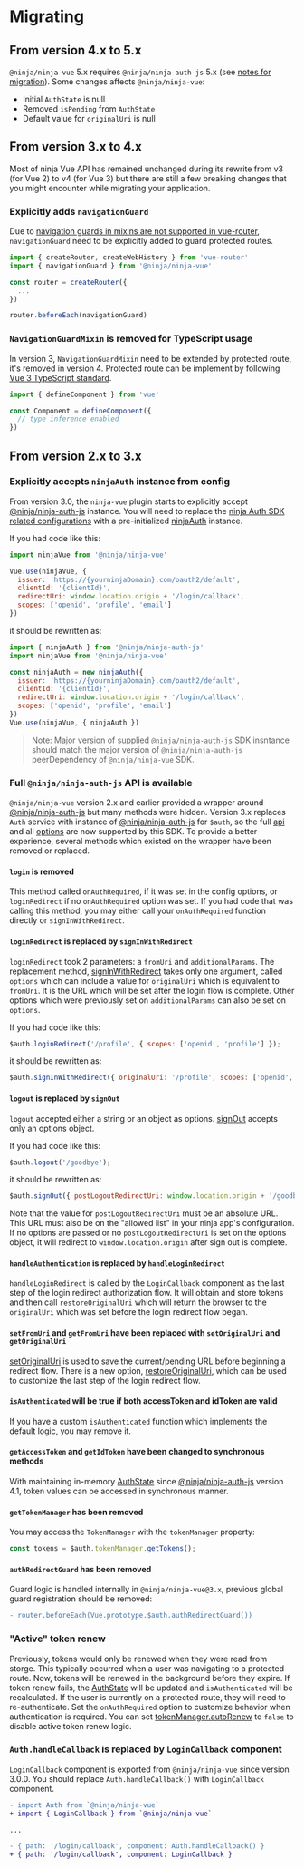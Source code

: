 [@ninja/ninja-auth-js]: https://github.com/ninja/ninja-auth-js
[AuthState]: https://github.com/ninja/ninja-auth-js#authstatemanager

# Migrating

## From version 4.x to 5.x

`@ninja/ninja-vue` 5.x requires `@ninja/ninja-auth-js` 5.x (see [notes for migration](https://github.com/ninja/ninja-auth-js/#from-4x-to-5x)). Some changes affects `@ninja/ninja-vue`:
  - Initial `AuthState` is null
  - Removed `isPending` from `AuthState`
  - Default value for `originalUri` is null

## From version 3.x to 4.x

Most of ninja Vue API has remained unchanged during its rewrite from v3 (for Vue 2) to v4 (for Vue 3) but there are still a few breaking changes that you might encounter while migrating your application.

### Explicitly adds `navigationGuard`

Due to [navigation guards in mixins are not supported in vue-router](https://next.router.vuejs.org/guide/migration/index.html#navigation-guards-in-mixins-are-ignored), `navigationGuard` need to be explicitly added to guard protected routes.

```javascript
import { createRouter, createWebHistory } from 'vue-router'
import { navigationGuard } from '@ninja/ninja-vue'

const router = createRouter({
  ...
})

router.beforeEach(navigationGuard)

```

### `NavigationGuardMixin` is removed for TypeScript usage

In version 3, `NavigationGuardMixin` need to be extended by protected route, it's removed in version 4. Protected route can be implement by following [Vue 3 TypeScript standard](https://v3.vuejs.org/guide/typescript-support.html#defining-vue-components).

```typescript
import { defineComponent } from 'vue'

const Component = defineComponent({
  // type inference enabled
})
```

## From version 2.x to 3.x

### Explicitly accepts `ninjaAuth` instance from config

From version 3.0, the `ninja-vue` plugin starts to explicitly accept [@ninja/ninja-auth-js][] instance. You will need to replace the [ninja Auth SDK related configurations](https://github.com/ninja/ninja-auth-js#configuration-reference) with a pre-initialized [ninjaAuth][@ninja/ninja-auth-js] instance.

If you had code like this:

```javascript
import ninjaVue from '@ninja/ninja-vue'

Vue.use(ninjaVue, {
  issuer: 'https://{yourninjaDomain}.com/oauth2/default',
  clientId: '{clientId}',
  redirectUri: window.location.origin + '/login/callback',
  scopes: ['openid', 'profile', 'email']
})
```

it should be rewritten as:

```javascript
import { ninjaAuth } from '@ninja/ninja-auth-js'
import ninjaVue from '@ninja/ninja-vue'

const ninjaAuth = new ninjaAuth({
  issuer: 'https://{yourninjaDomain}.com/oauth2/default',
  clientId: '{clientId}',
  redirectUri: window.location.origin + '/login/callback',
  scopes: ['openid', 'profile', 'email']
})
Vue.use(ninjaVue, { ninjaAuth })
```

> Note: Major version of supplied `@ninja/ninja-auth-js` SDK insntance should match the major version of `@ninja/ninja-auth-js` peerDependency of `@ninja/ninja-vue` SDK.

### Full `@ninja/ninja-auth-js` API is available

`@ninja/ninja-vue` version 2.x and earlier provided a wrapper around [@ninja/ninja-auth-js][] but many methods were hidden. Version 3.x replaces `Auth` service with instance of [@ninja/ninja-auth-js][] for `$auth`, so the full [api](https://github.com/ninja/ninja-auth-js#api-reference) and all [options](https://github.com/ninja/ninja-auth-js#configuration-options) are now supported by this SDK. To provide a better experience, several methods which existed on the wrapper have been removed or replaced.

#### `login` is removed

This method called `onAuthRequired`, if it was set in the config options, or `loginRedirect` if no `onAuthRequired` option was set. If you had code that was calling this method, you may either call your `onAuthRequired` function directly or `signInWithRedirect`.

#### `loginRedirect` is replaced by `signInWithRedirect`

`loginRedirect` took 2 parameters: a `fromUri` and `additionalParams`. The replacement method, [signInWithRedirect](https://github.com/ninja/ninja-auth-js/blob/master/README.md#signinwithredirectoptions) takes only one argument, called `options` which can include a value for `originalUri` which is equivalent to `fromUri`. It is the URL which will be set after the login flow is complete. Other options which were previously set on `additionalParams` can also be set on `options`.

If you had code like this:

```javascript
$auth.loginRedirect('/profile', { scopes: ['openid', 'profile'] });
```

it should be rewritten as:

```javascript
$auth.signInWithRedirect({ originalUri: '/profile', scopes: ['openid', 'profile'] });
```

#### `logout` is replaced by `signOut`

`logout` accepted either a string or an object as options. [signOut](https://github.com/ninja/ninja-auth-js/blob/master/README.md#signout) accepts only an options object.

If you had code like this:

```javascript
$auth.logout('/goodbye');
```

it should be rewritten as:

```javascript
$auth.signOut({ postLogoutRedirectUri: window.location.origin + '/goodbye' });
```

Note that the value for `postLogoutRedirectUri` must be an absolute URL. This URL must also be on the "allowed list" in your ninja app's configuration. If no options are passed or no `postLogoutRedirectUri` is set on the options object, it will redirect to `window.location.origin` after sign out is complete.

#### `handleAuthentication` is replaced by `handleLoginRedirect`

`handleLoginRedirect` is called by the `LoginCallback` component as the last step of the login redirect authorization flow. It will obtain and store tokens and then call `restoreOriginalUri` which will return the browser to the `originalUri` which was set before the login redirect flow began.

#### `setFromUri` and `getFromUri` have been replaced with `setOriginalUri` and `getOriginalUri`

[setOriginalUri](https://github.com/ninja/ninja-auth-js#setoriginaluriuri) is used to save the current/pending URL before beginning a redirect flow. There is a new option, [restoreOriginalUri](https://github.com/ninja/ninja-auth-js#restoreoriginaluri), which can be used to customize the last step of the login redirect flow.

#### `isAuthenticated` will be true if **both** accessToken **and** idToken are valid

If you have a custom `isAuthenticated` function which implements the default logic, you may remove it.

#### `getAccessToken` and `getIdToken` have been changed to synchronous methods

With maintaining in-memory [AuthState][] since [@ninja/ninja-auth-js][] version 4.1, token values can be accessed in synchronous manner.

#### `getTokenManager` has been removed

You may access the `TokenManager` with the `tokenManager` property:

```javascript
const tokens = $auth.tokenManager.getTokens();
```

#### `authRedirectGuard` has been removed

Guard logic is handled internally in `@ninja/ninja-vue@3.x`, previous global guard registration should be removed:

```diff
- router.beforeEach(Vue.prototype.$auth.authRedirectGuard())
```

### "Active" token renew

Previously, tokens would only be renewed when they were read from storge. This typically occurred when a user was navigating to a protected route. Now, tokens will be renewed in the background before they expire. If token renew fails, the [AuthState][] will be updated and `isAuthenticated` will be recalculated. If the user is currently on a protected route, they will need to re-authenticate. Set the `onAuthRequired` option to customize behavior when authentication is required. You can set [tokenManager.autoRenew](https://github.com/ninja/ninja-auth-js/blob/master/README.md#autorenew) to `false` to disable active token renew logic.

### `Auth.handleCallback` is replaced by `LoginCallback` component

`LoginCallback` component is exported from `@ninja/ninja-vue` since version 3.0.0. You should replace `Auth.handleCallback()` with `LoginCallback` component.

```diff
- import Auth from `@ninja/ninja-vue`
+ import { LoginCallback } from `@ninja/ninja-vue`

...

- { path: '/login/callback', component: Auth.handleCallback() }
+ { path: '/login/callback', component: LoginCallback }
```
